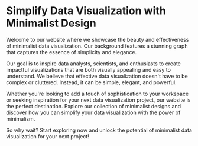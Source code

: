 <!--font:Poppins-->

# Simplify Data Visualization with Minimalist Design

Welcome to our website where we showcase the beauty and effectiveness of minimalist data visualization. Our background features a stunning graph that captures the essence of simplicity and elegance.

Our goal is to inspire data analysts, scientists, and enthusiasts to create impactful visualizations that are both visually appealing and easy to understand. We believe that effective data visualization doesn't have to be complex or cluttered. Instead, it can be simple, elegant, and powerful.

Whether you're looking to add a touch of sophistication to your workspace or seeking inspiration for your next data visualization project, our website is the perfect destination. Explore our collection of minimalist designs and discover how you can simplify your data visualization with the power of minimalism.

So why wait? Start exploring now and unlock the potential of minimalist data visualization for your next project!

<!--

Write me markdown content of website with wallpaper:

"A wallpaper with a graph of data visualization, in a minimalist and modern design."

The header of the page should not be copy of the text but rather a real content of the website which is using this wallpaper.


---


# Data Visualization Wallpaper

Welcome to our website featuring a stunning wallpaper showcasing a minimalist and modern design of data visualization. The graph on the wallpaper is a perfect blend of simplicity and complexity, making it an ideal choice for those who appreciate both aesthetics and functionality.

Our wallpaper is not only visually appealing but also serves as a source of inspiration for data analysts, scientists, and enthusiasts alike. Whether you're looking for a creative background for your computer or simply want to add a touch of elegance to your workspace, our data visualization wallpaper is the perfect choice.

So why wait? Download our wallpaper now and elevate your workspace to the next level!


---


Heading should not include word "wallpaper". The website should not be about the wallpaper itself, wallpaper is just a related background, rewrite whole content.


---


# Elevate Your Workspace with Minimalist Data Visualization

Welcome to our website where we showcase the power of minimalist data visualization. Our background features a stunning graph that beautifully captures the essence of simplicity and elegance.

Our website is dedicated to providing inspiration for data analysts, scientists, and enthusiasts who appreciate both aesthetics and functionality. We believe that effective data visualization doesn't have to be complex or cluttered. Instead, it can be simple, elegant, and easy to understand.

Whether you're looking to add a touch of sophistication to your workspace or seeking inspiration for your next data visualization project, our website is the perfect destination. Explore our collection of minimalist designs and discover how you can elevate your workspace with the power of data visualization.

So why wait? Start exploring now and take your data visualization skills to the next level!


---


Heading is too long, rewrite whole content.


---


# Minimalist Data Visualization for Inspired Workspaces

Welcome to our website where we showcase the beauty and power of minimalist data visualization. Our background features a stunning graph that captures the essence of simplicity and elegance.

Our mission is to inspire data analysts, scientists, and enthusiasts to create effective visualizations that are both aesthetically pleasing and easy to understand. We believe that data visualization doesn't have to be complex or cluttered to be effective. In fact, the most impactful visualizations often use simple designs that highlight key insights.

Whether you're looking to add a touch of sophistication to your workspace or seeking inspiration for your next data visualization project, our website is the perfect destination. Explore our collection of minimalist designs and discover how you can elevate your workspace with the power of data visualization.

So why wait? Start exploring now and unlock the potential of minimalist data visualization for your inspired workspace!


---


Heading is too long, rewrite whole content.


---


# Simplify Your Data Visualization with Minimalist Design

Welcome to our website where we showcase the beauty and effectiveness of minimalist data visualization. Our background features a stunning graph that captures the essence of simplicity and elegance.

Our goal is to inspire data analysts, scientists, and enthusiasts to create impactful visualizations that are both visually appealing and easy to understand. We believe that effective data visualization doesn't have to be complex or cluttered. Instead, it can be simple, elegant, and powerful.

Whether you're looking to add a touch of sophistication to your workspace or seeking inspiration for your next data visualization project, our website is the perfect destination. Explore our collection of minimalist designs and discover how you can simplify your data visualization with the power of minimalism.

So why wait? Start exploring now and unlock the potential of minimalist data visualization for your next project!


---


Write me a Google font which is best fitting for the website.

Pick from the list:
- Lato
- Montserrat
- Playfair Display
- Orbitron
- Inter
- Dancing Script
- Poppins
- IBM Plex Sans
- Futura
- Roboto
- Great Vibes
- Raleway
- Open Sans
- Exo 2
- Lobster
- Barlow Condensed
- Alegreya


Write just the font name nothing else.


---


Poppins

-->
